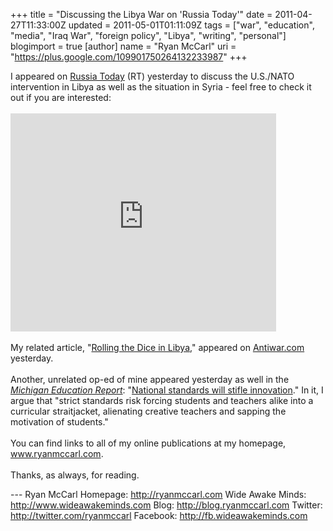 +++
title = "Discussing the Libya War on 'Russia Today'"
date = 2011-04-27T11:33:00Z
updated = 2011-05-01T01:11:09Z
tags = ["war", "education", "media", "Iraq War", "foreign policy", "Libya", "writing", "personal"]
blogimport = true
[author]
	name = "Ryan McCarl"
	uri = "https://plus.google.com/109901750264132233987"
+++

I appeared on <a href="http://rt.com/news/sanctions-showdown-syria-libya/">Russia Today</a> (RT) yesterday to discuss the U.S./NATO intervention in Libya as well as the situation in Syria - feel free to check it out if you are interested:<br /><br /><iframe width="425" height="349" src="https://www.youtube.com/embed/by444eRvSSI" frameborder="0" allowfullscreen></iframe><br /><br />My related article, "<a href="http://original.antiwar.com/mccarl/2011/04/25/rolling-the-dice-in-libya/">Rolling the Dice in Libya</a>," appeared on <a href="http://original.antiwar.com/mccarl/2011/04/25/rolling-the-dice-in-libya/">Antiwar.com</a> yesterday.<br /><br />Another, unrelated op-ed of mine appeared yesterday as well in the <i><a href="http://www.educationreport.org/pubs/mer/article.aspx?id=14967">Michigan Education Report</a></i>: "<a href="http://www.educationreport.org/pubs/mer/article.aspx?id=14967">National standards will stifle innovation</a>."  In it, I argue that "strict standards risk forcing students and teachers alike into a curricular straitjacket, alienating creative teachers and sapping the motivation of students."  <br /><br />You can find links to all of my online publications at my homepage, <a href="http://www.ryanmccarl.com/">www.ryanmccarl.com</a>.<br /><br />Thanks, as always, for reading.<div class="blogger-post-footer">---
Ryan McCarl
Homepage: http://ryanmccarl.com
Wide Awake Minds: http://www.wideawakeminds.com
Blog: http://blog.ryanmccarl.com
Twitter: http://twitter.com/ryanmccarl
Facebook: http://fb.wideawakeminds.com</div>
